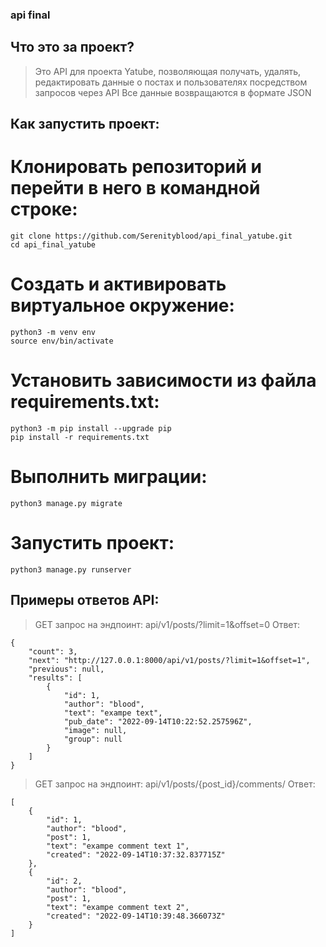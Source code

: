 ### api final

## Что это за проект?

> Это API для проекта Yatube, позволяющая получать, удалять, редактировать
> данные о постах и пользователях посредством запросов через API
> Все данные возвращаются в формате JSON 

## Как запустить проект:

# Клонировать репозиторий и перейти в него в командной строке:

```
git clone https://github.com/Serenityblood/api_final_yatube.git
cd api_final_yatube
```

# Cоздать и активировать виртуальное окружение:

```
python3 -m venv env
source env/bin/activate
```

# Установить зависимости из файла requirements.txt:

```
python3 -m pip install --upgrade pip
pip install -r requirements.txt
```

# Выполнить миграции:

```
python3 manage.py migrate
```

# Запустить проект:

```
python3 manage.py runserver
```

## Примеры ответов API:

> GET запрос на эндпоинт: api/v1/posts/?limit=1&offset=0
> Ответ:
```
{
    "count": 3,
    "next": "http://127.0.0.1:8000/api/v1/posts/?limit=1&offset=1",
    "previous": null,
    "results": [
        {
            "id": 1,
            "author": "blood",
            "text": "exampe text",
            "pub_date": "2022-09-14T10:22:52.257596Z",
            "image": null,
            "group": null
        }
    ]
}
```
> GET запрос на эндпоинт: api/v1/posts/{post_id}/comments/
> Ответ:
```
[
    {
        "id": 1,
        "author": "blood",
        "post": 1,
        "text": "exampe comment text 1",
        "created": "2022-09-14T10:37:32.837715Z"
    },
    {
        "id": 2,
        "author": "blood",
        "post": 1,
        "text": "exampe comment text 2",
        "created": "2022-09-14T10:39:48.366073Z"
    }
]
```